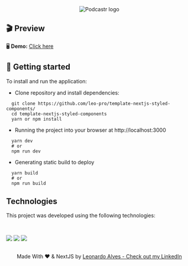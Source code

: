 <div align="center">
  <img src=".github/podcastr-logo.svg" alt="Podcastr logo">
</div>

## 🎬 Preview

<p>🖥️ <b>Demo:</b> <a href="https://podcastr-app.vercel.app/" target="_blank">Click here</a></p>

## 🚀 Getting started
To install and run the application:

* Clone repository and install dependencies: 
```
  git clone https://github.com/leo-pro/template-nextjs-styled-components/
  cd template-nextjs-styled-components
  yarn or npm install
```
* Running the project into your browser at http://localhost:3000
```
  yarn dev
  # or
  npm run dev
```
* Generating static build to deploy
```
  yarn build
  # or
  npm run build
```

## Technologies
<p>This project was developed using the following technologies:</p></br>
<p>
  <img src="https://img.shields.io/badge/next.js-000000?style=for-the-badge&logo=next.js&logoColor=white">
  <img src="https://img.shields.io/badge/TypeScript-007ACC?style=for-the-badge&logo=typescript&logoColor=white">
  <img src="https://img.shields.io/badge/styled--components-DB7093?style=for-the-badge&logo=styled-components&logoColor=white">
</p>

##
<p align="center">Made With ❤️ & NextJS by <a href="https://www.linkedin.com/in/leonardoalvess/">Leonardo Alves - Check out my LinkedIn</a></p>
